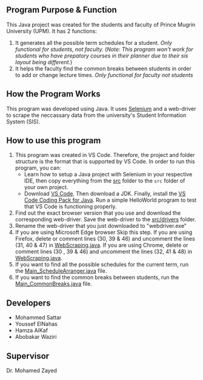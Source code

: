## Program Purpose & Function

This Java project was created for the students and faculty of Prince Mugrin University (UPM). It has 2 functions: 
1. It generates all the possible term schedules for a student. *Only functional for students, not faculty.* (*Note: This program won't work for students who have prepatory courses in their planner due to their sis layout being different.*)
2. It helps the faculty find the common breaks between students in order to add or change lecture times. *Only functional for faculty not students*


## How the Program Works
This program was developed using Java. It uses [Selenium](https://www.selenium.dev/) and a web-driver to scrape the neccassary data from the university's Student Information System (SIS). 

## How to use this program

1. This program was created in VS Code. Therefore, the project and folder structure is the format that is supported by VS Code. In order to run this program, you can:
   - Learn how to setup a Java project with Selenium in your respective IDE, then copy everything from the [src](src) folder to the `src` folder of your own project.
   - Download [VS Code](https://code.visualstudio.com/). Then download a JDK. Finally, install the [VS Code Coding Pack for Java](https://code.visualstudio.com/docs/languages/java). Run a simple HelloWorld program to test that VS Code is functioning properly.
2. Find out the exact browser version that you use and download the corresponding web-driver. Save the web-driver to the [src/drivers](src/drivers) folder.
3. Rename the web-driver that you just downloaded to "webdriver.exe"
4. If you are using Microsoft Edge browser Skip this step. If you are using Firefox, delete or comment lines (30, 39 & 46) and uncomment the lines (31, 40 & 47) in [WebScraping.java](src/WebScraping.java). If you are using Chrome, delete or comment lines (30 , 39 & 46) and uncomment the lines (32, 41 & 48) in [WebScraping.java](src/WebScraping.java).
5. If you want to find all the possible schedules for the current term, run the [Main_ScheduleArranger.java](src/Main_ScheduleArranger.java) file.
6. If you want to find the common breaks between students, run the [Main_CommonBreaks.java](src/Main_CommonBreaks.java) file.



## Developers
- Mohammed Sattar
- Youssef ElNahas
- Hamza AlKaf
- Abobakar Waziri


## Supervisor
Dr. Mohamed Zayed
